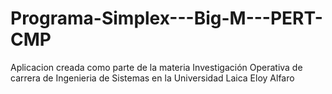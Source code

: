 # Programa-Simplex---Big-M---PERT-CMP

Aplicacion creada como parte de la materia Investigación Operativa de carrera de Ingenieria de Sistemas en la Universidad Laica Eloy Alfaro
